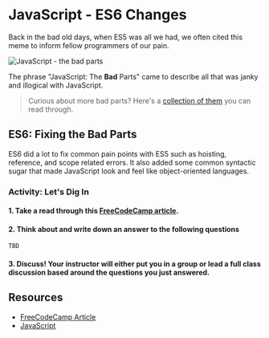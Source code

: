 # JavaScript - ES6 Changes

Back in the bad old days, when ES5 was all we had, we often cited this meme to inform fellow programmers of our pain. 

![JavaScript - the bad parts](https://res.cloudinary.com/briezh/image/upload/v1556212895/JS_Bad_Parts_bzqudk.jpg)

The phrase "JavaScript: The **Bad** Parts" came to describe all that was janky and illogical with JavaScript. 

> Curious about more bad parts? Here's a [collection of them](https://www.codeproject.com/Articles/182416/A-Collection-of-JavaScript-Gotchas) you can read through.

## ES6: Fixing the Bad Parts

ES6 did a lot to fix common pain points with ES5 such as hoisting, reference, and scope related errors. It also added some common syntactic sugar that made JavaScript look and feel like object-oriented languages.

### Activity: Let's Dig In

#### 1. Take a read through this [FreeCodeCamp article](https://medium.freecodecamp.org/5-javascript-bad-parts-that-are-fixed-in-es6-c7c45d44fd81). 

#### 2. Think about and write down an answer to the following questions

```
TBD
```

#### 3. Discuss! Your instructor will either put you in a group or lead a full class discussion based around the questions you just answered.

## Resources

* [FreeCodeCamp Article](https://medium.freecodecamp.org/5-javascript-bad-parts-that-are-fixed-in-es6-c7c45d44fd81)
* [JavaScript](https://www.codeproject.com/Articles/182416/A-Collection-of-JavaScript-Gotchas)
